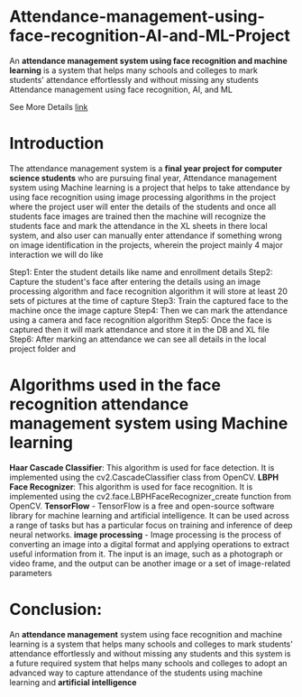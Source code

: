 # Attendance-management-using-face-recognition-AI-and-ML-Project
An **attendance management system using face recognition and machine learning** is a system that helps many schools and colleges to mark students' attendance effortlessly and without missing any students
Attendance management using face recognition, AI, and ML

See More Details [link](https://www.easenotes.com/software-projects/attendance-management-using-face-recognition-ai-and-ml-project#)

# Introduction 

The attendance management system is a **final year project for computer science students** who are pursuing final year, Attendance management system using Machine learning is a project that helps to take attendance by using face recognition using image processing algorithms in the project where the project user will enter the details of the students and once all students face images are trained then the machine will recognize the students face and mark the attendance in the XL sheets in there local system, and also user can manually enter attendance if something wrong on image identification in the projects, wherein the project mainly 4 major  interaction we will do like 

Step1: Enter the student details like name and enrollment details 
Step2: Capture the student's face after entering the details using an image processing algorithm and face recognition algorithm it will store at least 20 sets of pictures at the time of capture 
Step3: Train the captured face to the machine once the image capture
Step4: Then we can mark the attendance using a camera and face recognition algorithm 
Step5: Once the face is captured then it will mark attendance and store it in the DB and XL file 
Step6: After marking an attendance we can see all details in the local project folder and 

# Algorithms used in the face recognition attendance management system using Machine learning 

**Haar Cascade Classifier**: This algorithm is used for face detection. It is implemented using the cv2.CascadeClassifier class from OpenCV.
**LBPH Face Recognizer**: This algorithm is used for face recognition. It is implemented using the cv2.face.LBPHFaceRecognizer_create function from OpenCV.
**TensorFlow** - TensorFlow is a free and open-source software library for machine learning and artificial intelligence. It can be used across a range of tasks but has a particular focus on training and inference of deep neural networks. 
**image processing** - Image processing is the process of converting an image into a digital format and applying operations to extract useful information from it. The input is an image, such as a photograph or video frame, and the output can be another image or a set of image-related parameters

# Conclusion:

An **attendance management** system using face recognition and machine learning is a system that helps many schools and colleges to mark students' attendance effortlessly and without missing any students and this system is a future required system that helps many schools and colleges to adopt an advanced way to capture attendance of the students using machine learning and **artificial intelligence**

